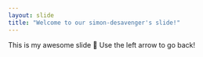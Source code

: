 ```yaml
---
layout: slide
title: "Welcome to our simon-desavenger's slide!"
---
```

This is my awesome slide :tada:
Use the left arrow to go back!
